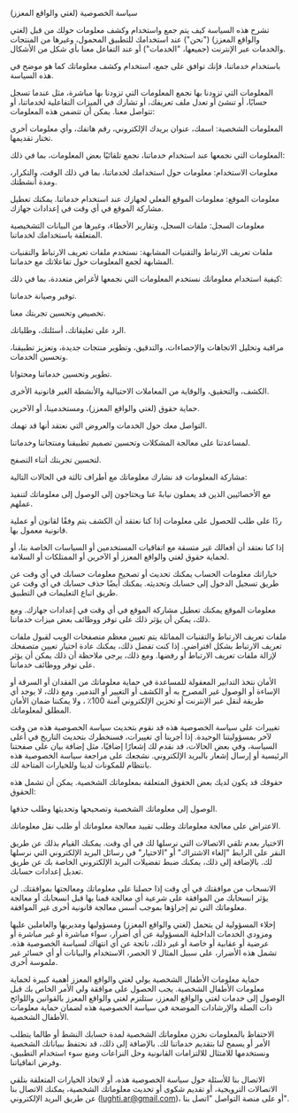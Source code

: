 سياسة الخصوصية (لغتي والواقع المعزز) 

تشرح هذه السياسة كيف يتم جمع واستخدام وكشف معلومات حولك من قبل (لغتي والواقع المعزز) ("نحن") عند استخدامك للتطبيق المحمول، وغيرها من المنتجات والخدمات عبر الإنترنت (جميعها، "الخدمات") أو عند التفاعل معنا بأي شكل من الأشكال.

باستخدام خدماتنا، فإنك توافق على جمع، استخدام وكشف معلوماتك كما هو موضح في هذه السياسة.

المعلومات التي تزودنا بها
نجمع المعلومات التي تزودنا بها مباشرة، مثل عندما تسجل حسابًا، أو تنشئ أو تعدل ملف تعريفك، أو تشارك في الميزات التفاعلية لخدماتنا، أو تتواصل معنا. يمكن أن تتضمن هذه المعلومات:

المعلومات الشخصية: اسمك، عنوان بريدك الإلكتروني، رقم هاتفك، وأي معلومات أخرى تختار تقديمها.

المعلومات التي نجمعها
عند استخدام خدماتنا، نجمع تلقائيًا بعض المعلومات، بما في ذلك:

معلومات الاستخدام: معلومات حول استخدامك لخدماتنا، بما في ذلك الوقت، والتكرار، ومدة أنشطتك.

معلومات الموقع: معلومات الموقع الفعلي لجهازك عند استخدام خدماتنا. يمكنك تعطيل مشاركة الموقع في أي وقت في إعدادات جهازك.

معلومات السجل: ملفات السجل، وتقارير الأخطاء، وغيرها من البيانات التشخيصية المتعلقة باستخدامك لخدماتنا.

ملفات تعريف الارتباط والتقنيات المشابهة: نستخدم ملفات تعريف الارتباط والتقنيات المشابهة لجمع المعلومات حول تفاعلاتك مع خدماتنا.

كيفية استخدام معلوماتك
نستخدم المعلومات التي نجمعها لأغراض متعددة، بما في ذلك:

توفير وصيانة خدماتنا.

تخصيص وتحسين تجربتك معنا.

الرد على تعليقاتك، أسئلتك، وطلباتك.

مراقبة وتحليل الاتجاهات والإحصاءات، والتدقيق، وتطوير منتجات جديدة، وتعزيز تطبيقنا، وتحسين الخدمات. 

تطوير وتحسين خدماتنا ومحتوانا.

الكشف، والتحقيق، والوقاية من المعاملات الاحتيالية والأنشطة الغير قانونية الأخرى.

حماية حقوق (لغتي والواقع المعزز)، ومستخدمينا، أو الآخرين.

التواصل معك حول الخدمات والعروض التي نعتقد أنها قد تهمك.

لمساعدتنا على معالجة المشكلات وتحسين تصميم تطبيقنا ومنتجاتنا وخدماتنا.

لتحسين تجربتك أثناء التصفح.


مشاركة المعلومات
قد نشارك معلوماتك مع أطراف ثالثة في الحالات التالية:

مع الأخصائيين الذين قد يعملون نيابةً عنا ويحتاجون إلى الوصول إلى معلوماتك لتنفيذ عملهم.

ردًا على طلب للحصول على معلومات إذا كنا نعتقد أن الكشف يتم وفقًا لقانون أو عملية قانونية معمول بها.

إذا كنا نعتقد أن أفعالك غير متسقة مع اتفاقيات المستخدمين أو السياسات الخاصة بنا، أو لحماية حقوق لغتي والواقع المعزز أو الآخرين أو الممتلكات أو السلامة.



خياراتك
معلومات الحساب
يمكنك تحديث أو تصحيح معلومات حسابك في أي وقت عن طريق تسجيل الدخول إلى حسابك وتحديثه. يمكنك أيضًا حذف حسابك في أي وقت عن طريق اتباع التعليمات في التطبيق.

معلومات الموقع
يمكنك تعطيل مشاركة الموقع في أي وقت في إعدادات جهازك. ومع ذلك، يمكن أن يؤثر ذلك على توفر ووظائف بعض ميزات خدماتنا.

ملفات تعريف الارتباط والتقنيات المماثلة
يتم تعيين معظم متصفحات الويب لقبول ملفات تعريف الارتباط بشكل افتراضي. إذا كنت تفضل ذلك، يمكنك عادة اختيار تعيين متصفحك لإزالة ملفات تعريف الارتباط أو رفضها. ومع ذلك، يرجى ملاحظة أن ذلك يمكن أن يؤثر على توفر ووظائف خدماتنا.

الأمان
نتخذ التدابير المعقولة للمساعدة في حماية معلوماتك من الفقدان أو السرقة أو الإساءة أو الوصول غير المصرح به أو الكشف أو التغيير أو التدمير. ومع ذلك، لا يوجد أي طريقة لنقل عبر الإنترنت أو تخزين الإلكتروني آمنة 100٪ ، ولا يمكننا ضمان الأمان المطلق لمعلوماتك.

تغييرات على سياسة الخصوصية هذه
قد نقوم بتحديث سياسة الخصوصية هذه من وقت لآخر بمسؤوليتنا الوحيدة. إذا أجرينا أي تغييرات، فسنخطرك بتحديث التاريخ في أعلى السياسة، وفي بعض الحالات، قد نقدم لك إشعارًا إضافيًا، مثل إضافة بيان على صفحتنا الرئيسية أو إرسال إشعار بالبريد الإلكتروني. نشجعك على مراجعة سياسة الخصوصية هذه بانتظام للمكونات لدينا وللخيارات المتاحة لك.

حقوقك
قد يكون لديك بعض الحقوق المتعلقة بمعلوماتك الشخصية. يمكن أن تشمل هذه الحقوق:

 الوصول إلى معلوماتك الشخصية وتصحيحها وتحديثها وطلب حذفها.

 الاعتراض على معالجة معلوماتك وطلب تقييد معالجة معلوماتك أو طلب نقل معلوماتك.

 الاختيار بعدم تلقي الاتصالات التي نرسلها لك في أي وقت. يمكنك القيام بذلك عن طريق النقر على الرابط "إلغاء الاشتراك" أو "الاختيار" في رسائل البريد الإلكتروني التي نرسلها لك. بالإضافة إلى ذلك، يمكنك ضبط تفضيلات البريد الإلكتروني الخاصة بك عن طريق تعديل إعدادات حسابك.

الانسحاب من موافقتك في أي وقت إذا حصلنا على معلوماتك ومعالجتها بموافقتك. لن يؤثر انسحابك من الموافقة على شرعية أي معالجة قمنا بها قبل انسحابك أو معالجة معلوماتك التي تم إجراؤها بموجب أسس معالجة قانونية أخرى غير الموافقة.


إخلاء المسؤولية
لن يتحمل (لغتي والواقع المعزز) ومسؤوليها ومديريها والعاملين عليها ومزودي الخدمات الداخلية المسؤولية عن أي أضرار، سواء مباشرة أو غير مباشرة أو عرضية أو عقابية أو خاصة أو غير ذلك، ناتجة عن أي انتهاك لسياسة الخصوصية هذه. تشمل هذه الأضرار، على سبيل المثال لا الحصر، الاستخدام والبيانات أو أي خسائر غير ملموسة أخرى.

حماية معلومات الأطفال الشخصية
يولي لغتي والواقع المعزز أهمية كبيرة لحماية معلومات الأطفال الشخصية. يجب الحصول على موافقة ولي الأمر الخاص بك قبل الوصول إلى خدمات لغتي والواقع المعزز، ستلتزم لغتي والواقع المعزز بالقوانين واللوائح ذات الصلة والإرشادات الموضحة في سياسة الخصوصية هذه لضمان حماية معلومات الأطفال الشخصية.

الاحتفاظ بالمعلومات
نخزن معلوماتك الشخصية لمدة حسابك النشط أو طالما يتطلب الأمر أو يسمح لنا بتقديم خدماتنا لك. بالإضافة إلى ذلك، قد نحتفظ ببياناتك الشخصية ونستخدمها للامتثال للالتزامات القانونية وحل النزاعات ومنع سوء استخدام التطبيق، وفرض اتفاقياتنا.

الاتصال بنا
للأسئلة حول سياسة الخصوصية هذه، أو لاتخاذ الخيارات المتعلقة بتلقي الاتصالات الترويجية، أو تقديم شكوى أو تحديث معلوماتك الشخصية، يمكنك الاتصال بنا عن طريق البريد الإلكتروني (lughti.ar@gmail.com)، أو على منصة التواصل "اتصل بنا".
